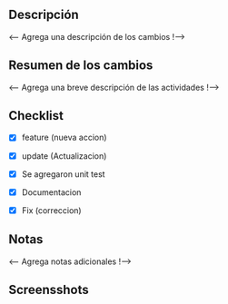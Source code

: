 ## Descripción

<-- Agrega una descripción de los cambios !-->

## Resumen de los cambios

<-- Agrega una breve descripción de las actividades !-->

## Checklist

- [x] feature (nueva accion)
- [x] update (Actualizacion)
- [x] Se agregaron unit test
- [x] Documentacion
- [x] Fix (correccion)


## Notas

<-- Agrega notas adicionales !-->

## Screensshots
